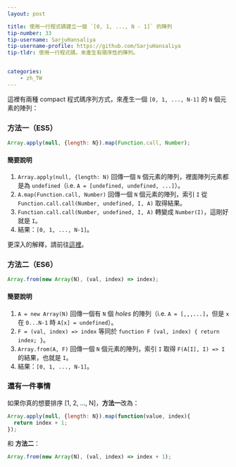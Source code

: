 ```yaml
---
layout: post

title: 使用一行程式碼建立一個 `[0, 1, ..., N - 1]` 的陣列
tip-number: 33
tip-username: SarjuHansaliya
tip-username-profile: https://github.com/SarjuHansaliya
tip-tldr: 使用一行程式碼，來產生有順序性的陣列。


categories:
    - zh_TW
---
```


這裡有兩種 compact 程式碼序列方式，來產生一個 `[0, 1, ..., N-1]` 的 `N` 個元素的陣列：

### 方法一（ES5）

```js
Array.apply(null, {length: N}).map(Function.call, Number);
```
#### 簡要說明

1. `Array.apply(null, {length: N)` 回傳一個 `N` 個元素的陣列，裡面陣列元素都是為 `undefined`（i.e. `A = [undefined, undefined, ...]`）。
2. `A.map(Function.call, Number)` 回傳一個 `N` 個元素的陣列，索引 `I` 從 `Function.call.call(Number, undefined, I, A)` 取得結果。
3. `Function.call.call(Number, undefined, I, A)` 轉變成 `Number(I)`，這剛好就是 `I`。
4. 結果：`[0, 1, ..., N-1]`。

更深入的解釋，請前往[這裡](https://github.com/gromgit/jstips-xe/blob/master/tips/33.md)。

### 方法二（ES6）

```js
Array.from(new Array(N), (val, index) => index);
```
#### 簡要說明

1. `A = new Array(N)` 回傳一個有 `N` 個 _holes_ 的陣列（i.e. `A = [,,,...]`，但是 `x` 在 `0...N-1` 時 `A[x] = undefined`）。
2. `F = (val, index) => index` 等同於 `function F (val, index) { return index; }`。
3. `Array.from(A, F)` 回傳一個 `N` 個元素的陣列，索引 `I` 取得 `F(A[I], I) => I` 的結果，也就是 `I`。
4. 結果：`[0, 1, ..., N-1]`。

### 還有一件事情

如果你真的想要排序 [1, 2, ..., N]，**方法一**改為：
```js
Array.apply(null, {length: N}).map(function(value, index){
  return index + 1;
});
```
和 **方法二**：
```js
Array.from(new Array(N), (val, index) => index + 1);
